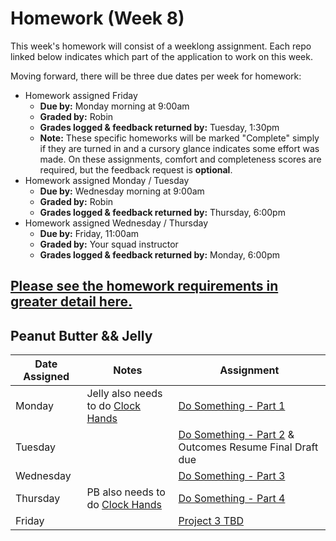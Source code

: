 # Homework (Week 8)

This week's homework will consist of a weeklong assignment. Each repo linked below indicates
which part of the application to work on this week.


Moving forward, there will be three due dates per week for homework:

- Homework assigned Friday
  - **Due by:** Monday morning at 9:00am
  - **Graded by:** Robin
  - **Grades logged & feedback returned by:** Tuesday, 1:30pm 
  - **Note:** These specific homeworks will be marked "Complete" simply if they are turned in and a cursory glance indicates some effort was made. On these assignments, comfort and completeness scores are required, but the feedback request is **optional**.
- Homework assigned Monday / Tuesday
  - **Due by:** Wednesday morning at 9:00am
  - **Graded by:** Robin
  - **Grades logged & feedback returned by:** Thursday, 6:00pm
- Homework assigned Wednesday / Thursday
  - **Due by:** Friday, 11:00am
  - **Graded by:** Your squad instructor
  - **Grades logged & feedback returned by:** Monday, 6:00pm

## [Please see the homework requirements in greater detail here.](https://github.com/ga-dc/pbj/blob/master/homework-process.md)

## Peanut Butter && Jelly

| Date Assigned | Notes                          | Assignment |
|---------------|--------------------------------|------------|
| Monday        | Jelly also needs to do [Clock Hands](https://github.com/ga-dc/sundial) | [Do Something - Part 1](https://github.com/ga-dc/do_something_express_part1) |
| Tuesday       |                                | [Do Something - Part 2](https://github.com/ga-dc/do_something_express_part2) & Outcomes Resume Final Draft due|
| Wednesday     |                                | [Do Something - Part 3](https://github.com/ga-dc/do_something_express_part3) |
| Thursday      | PB also needs to do [Clock Hands](https://github.com/ga-dc/sundial) | [Do Something - Part 4](https://github.com/ga-dc/do_something_express_part4) |
| Friday        |                                | [Project 3 TBD](#)
